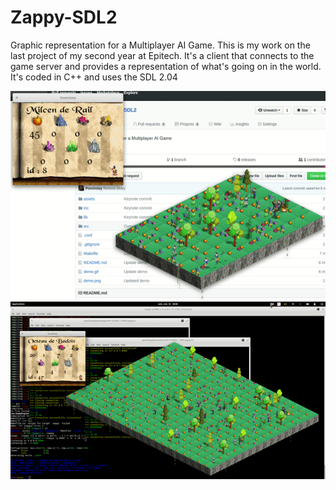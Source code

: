 # Zappy-SDL2
Graphic representation for a Multiplayer AI Game.
This is my work on the last project of my second year at Epitech.
It's a client that connects to the game server and provides a representation of what's going on in the world. It's coded in C++ and uses the SDL 2.04

![alt tag](https://raw.githubusercontent.com/Poncholay/Zappy-SDL2/master/demo2.gif)
![alt tag](https://raw.githubusercontent.com/Poncholay/Zappy-SDL2/master/demo.gif)

